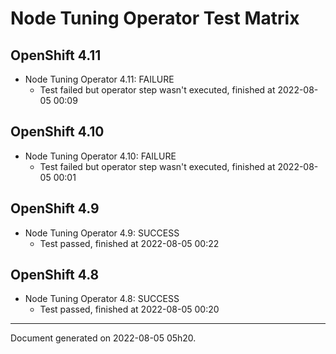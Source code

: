 
Node Tuning Operator Test Matrix
================================

OpenShift 4.11
--------------



* Node Tuning Operator 4.11: FAILURE
  - Test failed but operator step wasn't executed, finished at 2022-08-05 00:09






OpenShift 4.10
--------------



* Node Tuning Operator 4.10: FAILURE
  - Test failed but operator step wasn't executed, finished at 2022-08-05 00:01






OpenShift 4.9
-------------



* Node Tuning Operator 4.9: SUCCESS
  - Test passed, finished at 2022-08-05 00:22






OpenShift 4.8
-------------



* Node Tuning Operator 4.8: SUCCESS
  - Test passed, finished at 2022-08-05 00:20






---
Document generated on 2022-08-05 05h20.
